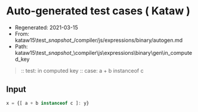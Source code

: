 # Auto-generated test cases ( Kataw )
- Regenerated: 2021-03-15
- From: kataw15\test\__snapshot__/compiler/js/expressions/binary/autogen.md
- Path: kataw15\test\__snapshot__\compiler\js\expressions\binary\gen\in_computed_key
> :: test: in computed key
> :: case: a + b instanceof c
## Input

`````js
x = {[ a + b instanceof c ]: y}
`````
